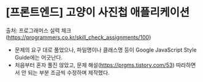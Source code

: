 # [프론트엔드] 고양이 사진첩 애플리케이션

출처: 프로그래머스 실력 체크 (https://programmers.co.kr/skill_check_assignments/100)


- 문제의 요구 대로 풀었으나, 파일명이나 클래스명 등이 Google JavaScript Style Guide에는 어긋난다.
- 처음부터 혼자 풀진 않았고, 문제 해설(https://prgms.tistory.com/53) 따라하면서 안 되는 부분 조금씩 수정하며 제작했다.
